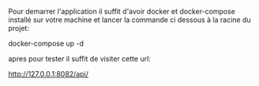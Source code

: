 Pour demarrer l'application il suffit d'avoir docker et docker-compose installé sur votre machine et lancer la commande ci dessous à la racine du projet:

docker-compose up -d 

apres pour  tester il suffit de visiter cette url: 

http://127.0.0.1:8082/api/











